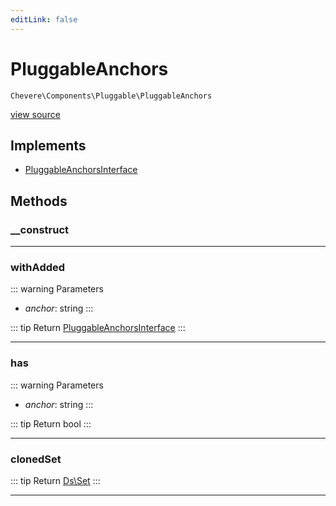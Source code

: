 ```yaml
---
editLink: false
---
```


# PluggableAnchors

`Chevere\Components\Pluggable\PluggableAnchors`

[view source](https://github.com/chevere/chevere/blob/main/src/Chevere/Components/Pluggable/PluggableAnchors.php)

## Implements

- [PluggableAnchorsInterface](../../Interfaces/Pluggable/PluggableAnchorsInterface.md)

## Methods

### __construct

---

### withAdded

::: warning Parameters
- *anchor*: string
:::

::: tip Return
[PluggableAnchorsInterface](../../Interfaces/Pluggable/PluggableAnchorsInterface.md)
:::

---

### has

::: warning Parameters
- *anchor*: string
:::

::: tip Return
bool
:::

---

### clonedSet

::: tip Return
[Ds\Set](https://www.php.net/manual/class.ds\set)
:::

---
